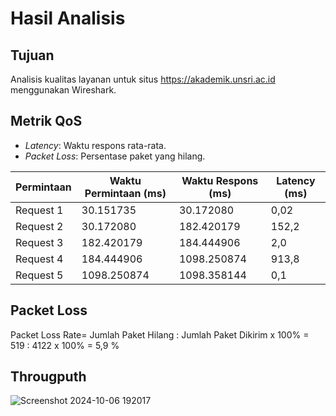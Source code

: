 # Hasil Analisis

## Tujuan 
Analisis kualitas layanan untuk situs https://akademik.unsri.ac.id menggunakan Wireshark.

## Metrik QoS
- *Latency*: Waktu respons rata-rata.
- *Packet Loss*: Persentase paket yang hilang.
  

| Permintaan  | Waktu Permintaan (ms) | Waktu Respons (ms) | Latency (ms) |
|-------------|------------------------|---------------------|---------------|
| Request 1   | 30.151735             | 30.172080          | 0,02         |
| Request 2   | 30.172080            | 182.420179         | 152,2          |
| Request 3    | 182.420179            | 184.444906         |2,0         |
| Request 4   | 184.444906         | 1098.250874           | 913,8         | 
| Request 5   | 1098.250874       | 1098.358144            |   0,1          |

## Packet Loss
Packet Loss Rate= Jumlah Paket Hilang : Jumlah Paket Dikirim x 100% 
                = 519 : 4122 x 100% = 5,9 %


## Througputh
![Screenshot 2024-10-06 192017](https://github.com/user-attachments/assets/0b42953a-b4c4-4023-a16c-e445402ef982)



